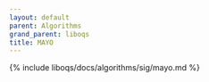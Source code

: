 ```yaml
---
layout: default
parent: Algorithms
grand_parent: liboqs
title: MAYO
---
```


{% include liboqs/docs/algorithms/sig/mayo.md %}
